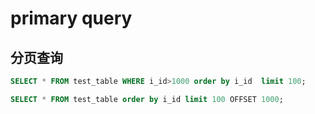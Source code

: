 # primary query
## 分页查询
```sql 
SELECT * FROM test_table WHERE i_id>1000 order by i_id  limit 100;

SELECT * FROM test_table order by i_id limit 100 OFFSET 1000;
```